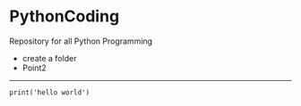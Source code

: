 # PythonCoding
Repository for all Python Programming

- create a folder
- Point2
______

```
print('hello world')
```
